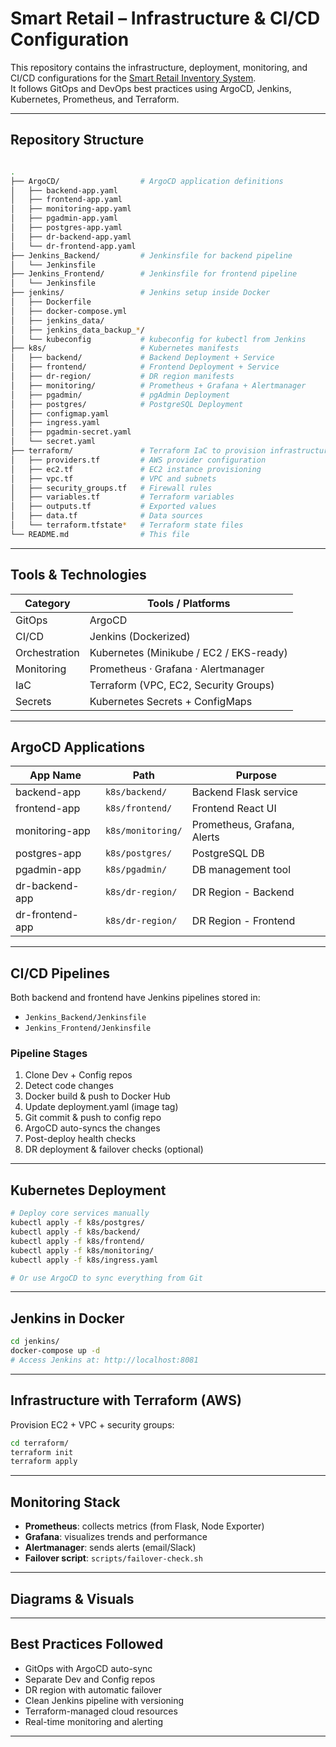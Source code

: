 
# Smart Retail – Infrastructure & CI/CD Configuration

This repository contains the infrastructure, deployment, monitoring, and CI/CD configurations for the [Smart Retail Inventory System](https://github.com/RaniSaed/smart-retail-dev).  
It follows GitOps and DevOps best practices using ArgoCD, Jenkins, Kubernetes, Prometheus, and Terraform.

---

## Repository Structure

```bash

.
├── ArgoCD/                  # ArgoCD application definitions
│   ├── backend-app.yaml
│   ├── frontend-app.yaml
│   ├── monitoring-app.yaml
│   ├── pgadmin-app.yaml
│   ├── postgres-app.yaml
│   ├── dr-backend-app.yaml
│   └── dr-frontend-app.yaml
├── Jenkins_Backend/         # Jenkinsfile for backend pipeline
│   └── Jenkinsfile
├── Jenkins_Frontend/        # Jenkinsfile for frontend pipeline
│   └── Jenkinsfile
├── jenkins/                 # Jenkins setup inside Docker
│   ├── Dockerfile
│   ├── docker-compose.yml
│   ├── jenkins_data/
│   ├── jenkins_data_backup_*/ 
│   └── kubeconfig           # kubeconfig for kubectl from Jenkins
├── k8s/                     # Kubernetes manifests
│   ├── backend/             # Backend Deployment + Service
│   ├── frontend/            # Frontend Deployment + Service
│   ├── dr-region/           # DR region manifests
│   ├── monitoring/          # Prometheus + Grafana + Alertmanager
│   ├── pgadmin/             # pgAdmin Deployment
│   ├── postgres/            # PostgreSQL Deployment
│   ├── configmap.yaml
│   ├── ingress.yaml
│   ├── pgadmin-secret.yaml
│   └── secret.yaml
├── terraform/               # Terraform IaC to provision infrastructure
│   ├── providers.tf         # AWS provider configuration
│   ├── ec2.tf               # EC2 instance provisioning
│   ├── vpc.tf               # VPC and subnets
│   ├── security_groups.tf   # Firewall rules
│   ├── variables.tf         # Terraform variables
│   ├── outputs.tf           # Exported values
│   ├── data.tf              # Data sources
│   └── terraform.tfstate*   # Terraform state files
└── README.md                # This file
```

---

##  Tools & Technologies

| Category        | Tools / Platforms                            |
|----------------|-----------------------------------------------|
| GitOps          | ArgoCD                                        |
| CI/CD           | Jenkins (Dockerized)                          |
| Orchestration   | Kubernetes (Minikube / EC2 / EKS-ready)       |
| Monitoring      | Prometheus · Grafana · Alertmanager           |
| IaC             | Terraform (VPC, EC2, Security Groups)         |
| Secrets         | Kubernetes Secrets + ConfigMaps               |

---

##  ArgoCD Applications

| App Name           | Path                       | Purpose                       |
|--------------------|----------------------------|-------------------------------|
| backend-app        | `k8s/backend/`             | Backend Flask service         |
| frontend-app       | `k8s/frontend/`            | Frontend React UI             |
| monitoring-app     | `k8s/monitoring/`          | Prometheus, Grafana, Alerts   |
| postgres-app       | `k8s/postgres/`            | PostgreSQL DB                 |
| pgadmin-app        | `k8s/pgadmin/`             | DB management tool            |
| dr-backend-app     | `k8s/dr-region/`           | DR Region - Backend           |
| dr-frontend-app    | `k8s/dr-region/`           | DR Region - Frontend          |

---

##  CI/CD Pipelines

Both backend and frontend have Jenkins pipelines stored in:

- `Jenkins_Backend/Jenkinsfile`
- `Jenkins_Frontend/Jenkinsfile`

### Pipeline Stages

1. Clone Dev + Config repos  
2. Detect code changes  
3. Docker build & push to Docker Hub  
4. Update deployment.yaml (image tag)  
5. Git commit & push to config repo  
6. ArgoCD auto-syncs the changes  
7. Post-deploy health checks  
8. DR deployment & failover checks (optional)

---

##  Kubernetes Deployment

```bash
# Deploy core services manually
kubectl apply -f k8s/postgres/
kubectl apply -f k8s/backend/
kubectl apply -f k8s/frontend/
kubectl apply -f k8s/monitoring/
kubectl apply -f k8s/ingress.yaml

# Or use ArgoCD to sync everything from Git
```

---

##  Jenkins in Docker

```bash
cd jenkins/
docker-compose up -d
# Access Jenkins at: http://localhost:8081
```


---

##  Infrastructure with Terraform (AWS)

Provision EC2 + VPC + security groups:

```bash
cd terraform/
terraform init
terraform apply
```

 

---

##  Monitoring Stack

- **Prometheus**: collects metrics (from Flask, Node Exporter)  
- **Grafana**: visualizes trends and performance  
- **Alertmanager**: sends alerts (email/Slack)  
- **Failover script**: `scripts/failover-check.sh`

---

##  Diagrams & Visuals



---

##  Best Practices Followed

- GitOps with ArgoCD auto-sync
- Separate Dev and Config repos
- DR region with automatic failover
- Clean Jenkins pipeline with versioning
- Terraform-managed cloud resources
- Real-time monitoring and alerting

---

